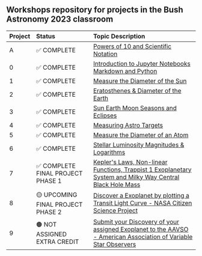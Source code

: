 ## Workshops repository for projects in the Bush Astronomy 2023 classroom

Project|Status|Topic Description
:---|:---|:---
A|✅ COMPLETE|<a href="https://classroom.google.com/c/NjE4MjA4MDAxMzAy/a/NTg5NjAwODcxODQ4/details" target="_blank">Powers of 10 and Scientific Notation</a>
0|✅ COMPLETE|<a href="https://chandrunarayan.github.io/astronomy/projects/0_intro_to_jupyter" target="_blank">Introduction to Jupyter Notebooks Markdown and Python</a>
1|✅ COMPLETE|<a href="https://classroom.google.com/c/NjE4MjA4MDAxMzAy/a/NjE4MjA4MDAxMzIx/details">Measure the Diameter of the Sun</a>
2|✅ COMPLETE|<a href="https://classroom.google.com/c/NjE4MjA4MDAxMzAy/a/NjE4MjA4MDAxMzMw/details" target="_blank">Eratosthenes & Diameter of the Earth</a>
3|✅ COMPLETE|<a href="https://chandrunarayan.github.io/astronomy/projects/3_sun_earth_moon_eclipses" target="_blank">Sun Earth Moon Seasons and Eclipses</a>
4|✅ COMPLETE|<a href="https://chandrunarayan.github.io/astronomy/projects/4_measure_astro_targets" target="_blank">Measuring Astro Targets</a>
5|✅ COMPLETE|<a href="https://chandrunarayan.github.io/astronomy/projects/5_calculate_atom_dia" target="_blank">Measure the Diameter of an Atom</a>
6|✅ COMPLETE|<a href="https://chandrunarayan.github.io/astronomy/projects/6_star_magnitudes" target="_blank">Stellar Luminosity Magnitudes & Logarithms</a>
7|✅ COMPLETE FINAL PROJECT PHASE 1|<a href="https://chandrunarayan.github.io/astronomy/projects/7_keplerian_orbits" target="_blank">Kepler's Laws, Non-linear Functions, Trappist 1 Exoplanetary System and Milky Way Central Black Hole Mass</a>
8|🟡 UPCOMING FINAL PROJECT PHASE 2|<a href="https://chandrunarayan.github.io/astronomy/projects/8_exoplanet_discovery" target="_blank">Discover a Exoplanet by plotting a Transit Light Curve - NASA Citizen Science Project</a>
9|🟤 NOT ASSIGNED EXTRA CREDIT|<a href="https://exoplanets.nasa.gov/exoplanet-watch/how-to-contribute/how-to-submit-your-data/" target="_blank">Submit your Discovery of your assigned Exoplanet to the AAVSO - American Association of Variable Star Observers</a>

